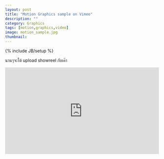 ```yaml
---
layout: post
title: "Motion Graphics sample on Vimeo"
description: ""
category: Graphics
tags: [motion,graphics,video]
image: motion_sample.jpg
thumbnail:
---
```

{% include JB/setup %}

นานๆจะได้ upload showreel กับเค๊า

<style>.embed-container { position: relative; padding-bottom: 56.25%; height: 0; overflow: hidden; max-width: 100%; } .embed-container iframe, .embed-container object, .embed-container embed { position: absolute; top: 0; left: 0; width: 100%; height: 100%; }</style><div class='embed-container'><iframe src='https://player.vimeo.com/video/119509577' frameborder='0' webkitAllowFullScreen mozallowfullscreen allowFullScreen></iframe></div>
